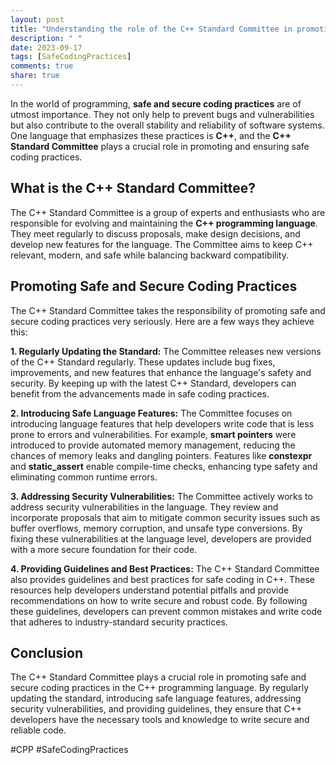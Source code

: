 ```yaml
---
layout: post
title: "Understanding the role of the C++ Standard Committee in promoting safe and secure coding practices"
description: " "
date: 2023-09-17
tags: [SafeCodingPractices]
comments: true
share: true
---
```


In the world of programming, **safe and secure coding practices** are of utmost importance. They not only help to prevent bugs and vulnerabilities but also contribute to the overall stability and reliability of software systems. One language that emphasizes these practices is **C++**, and the **C++ Standard Committee** plays a crucial role in promoting and ensuring safe coding practices.

## What is the C++ Standard Committee?

The C++ Standard Committee is a group of experts and enthusiasts who are responsible for evolving and maintaining the **C++ programming language**. They meet regularly to discuss proposals, make design decisions, and develop new features for the language. The Committee aims to keep C++ relevant, modern, and safe while balancing backward compatibility.

## Promoting Safe and Secure Coding Practices

The C++ Standard Committee takes the responsibility of promoting safe and secure coding practices very seriously. Here are a few ways they achieve this:

**1. Regularly Updating the Standard:** The Committee releases new versions of the C++ Standard regularly. These updates include bug fixes, improvements, and new features that enhance the language's safety and security. By keeping up with the latest C++ Standard, developers can benefit from the advancements made in safe coding practices.

**2. Introducing Safe Language Features:** The Committee focuses on introducing language features that help developers write code that is less prone to errors and vulnerabilities. For example, **smart pointers** were introduced to provide automated memory management, reducing the chances of memory leaks and dangling pointers. Features like **constexpr** and **static_assert** enable compile-time checks, enhancing type safety and eliminating common runtime errors.

**3. Addressing Security Vulnerabilities:** The Committee actively works to address security vulnerabilities in the language. They review and incorporate proposals that aim to mitigate common security issues such as buffer overflows, memory corruption, and unsafe type conversions. By fixing these vulnerabilities at the language level, developers are provided with a more secure foundation for their code.

**4. Providing Guidelines and Best Practices:** The C++ Standard Committee also provides guidelines and best practices for safe coding in C++. These resources help developers understand potential pitfalls and provide recommendations on how to write secure and robust code. By following these guidelines, developers can prevent common mistakes and write code that adheres to industry-standard security practices.

## Conclusion

The C++ Standard Committee plays a crucial role in promoting safe and secure coding practices in the C++ programming language. By regularly updating the standard, introducing safe language features, addressing security vulnerabilities, and providing guidelines, they ensure that C++ developers have the necessary tools and knowledge to write secure and reliable code.

#CPP #SafeCodingPractices
